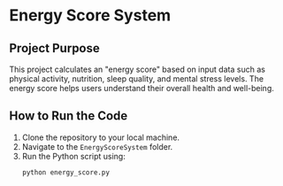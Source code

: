 # Energy Score System

## Project Purpose
This project calculates an "energy score" based on input data such as physical activity, nutrition, sleep quality, and mental stress levels. The energy score helps users understand their overall health and well-being.

## How to Run the Code
1. Clone the repository to your local machine.
2. Navigate to the `EnergyScoreSystem` folder.
3. Run the Python script using:
   ```bash
   python energy_score.py
